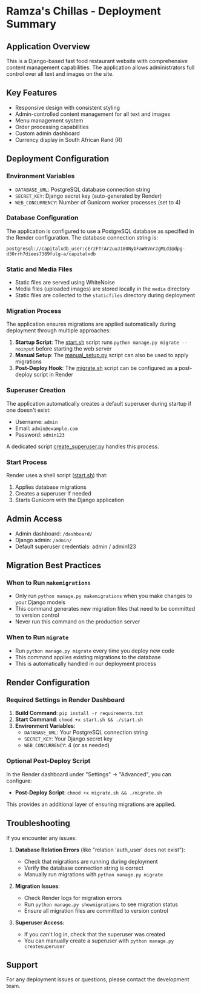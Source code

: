 # Ramza's Chillas - Deployment Summary

## Application Overview
This is a Django-based fast food restaurant website with comprehensive content management capabilities. The application allows administrators full control over all text and images on the site.

## Key Features
- Responsive design with consistent styling
- Admin-controlled content management for all text and images
- Menu management system
- Order processing capabilities
- Custom admin dashboard
- Currency display in South African Rand (R)

## Deployment Configuration

### Environment Variables
- `DATABASE_URL`: PostgreSQL database connection string
- `SECRET_KEY`: Django secret key (auto-generated by Render)
- `WEB_CONCURRENCY`: Number of Gunicorn worker processes (set to 4)

### Database Configuration
The application is configured to use a PostgreSQL database as specified in the Render configuration. The database connection string is:
```
postgresql://capitalxdb_user:cErzFTrAr2uuJ180NybFaWBVnr2gMLdI@dpg-d30rrh7diees7389fulg-a/capitalxdb
```

### Static and Media Files
- Static files are served using WhiteNoise
- Media files (uploaded images) are stored locally in the `media` directory
- Static files are collected to the `staticfiles` directory during deployment

### Migration Process
The application ensures migrations are applied automatically during deployment through multiple approaches:

1. **Startup Script**: The [start.sh](file:///c%3A/Users/money/Bevan%20The%20IT%20GUY/absa/ramzas-chillas/start.sh) script runs `python manage.py migrate --noinput` before starting the web server
2. **Manual Setup**: The [manual_setup.py](file://c:\Users\money\Bevan%20The%20IT%20GUY\absa\ramzas-chillas\manual_setup.py) script can also be used to apply migrations
3. **Post-Deploy Hook**: The [migrate.sh](file:///c%3A/Users/money/Bevan%20The%20IT%20GUY/absa/ramzas-chillas/migrate.sh) script can be configured as a post-deploy script in Render

### Superuser Creation
The application automatically creates a default superuser during startup if one doesn't exist:
- Username: `admin`
- Email: `admin@example.com`
- Password: `admin123`

A dedicated script [create_superuser.py](file:///c%3A/Users/money/Bevan%20The%20IT%20GUY/absa/ramzas-chillas/create_superuser.py) handles this process.

### Start Process
Render uses a shell script ([start.sh](file:///c%3A/Users/money/Bevan%20The%20IT%20GUY/absa/ramzas-chillas/start.sh)) that:
1. Applies database migrations
2. Creates a superuser if needed
3. Starts Gunicorn with the Django application

## Admin Access
- Admin dashboard: `/dashboard/`
- Django admin: `/admin/`
- Default superuser credentials: admin / admin123

## Migration Best Practices

### When to Run `makemigrations`
- Only run `python manage.py makemigrations` when you make changes to your Django models
- This command generates new migration files that need to be committed to version control
- Never run this command on the production server

### When to Run `migrate`
- Run `python manage.py migrate` every time you deploy new code
- This command applies existing migrations to the database
- This is automatically handled in our deployment process

## Render Configuration

### Required Settings in Render Dashboard
1. **Build Command**: `pip install -r requirements.txt`
2. **Start Command**: `chmod +x start.sh && ./start.sh`
3. **Environment Variables**:
   - `DATABASE_URL`: Your PostgreSQL connection string
   - `SECRET_KEY`: Your Django secret key
   - `WEB_CONCURRENCY`: 4 (or as needed)

### Optional Post-Deploy Script
In the Render dashboard under "Settings" → "Advanced", you can configure:
- **Post-Deploy Script**: `chmod +x migrate.sh && ./migrate.sh`

This provides an additional layer of ensuring migrations are applied.

## Troubleshooting
If you encounter any issues:

1. **Database Relation Errors** (like "relation 'auth_user' does not exist"):
   - Check that migrations are running during deployment
   - Verify the database connection string is correct
   - Manually run migrations with `python manage.py migrate`

2. **Migration Issues**:
   - Check Render logs for migration errors
   - Run `python manage.py showmigrations` to see migration status
   - Ensure all migration files are committed to version control

3. **Superuser Access**:
   - If you can't log in, check that the superuser was created
   - You can manually create a superuser with `python manage.py createsuperuser`

## Support
For any deployment issues or questions, please contact the development team.